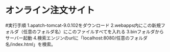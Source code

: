 # オンライン注文サイト
#実行手順
1.apatch-tomcat-9.0.102をダウンロード
2.webapps内にこの新規フォルダ（任意のフォルダ名）にこのファイルすべてを入れる
3.binフォルダからサーバー起動
4.検索エンジンのurlに「localhost:8080/任意のフォルダ名/index.html」を検索。
